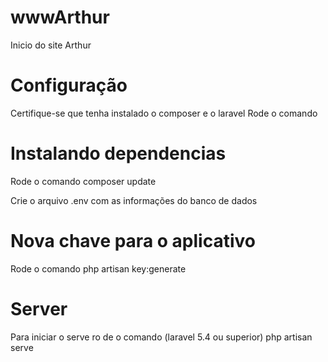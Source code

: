 # wwwArthur
Inicio do site Arthur

# Configuração

Certifique-se que tenha instalado o composer e o laravel
Rode o comando

# Instalando dependencias 
Rode o comando composer update

Crie o arquivo .env com as informações do banco de dados

# Nova chave para o aplicativo
Rode o comando php artisan key:generate

# Server
Para iniciar o serve ro de o comando (laravel 5.4 ou superior) php artisan serve
